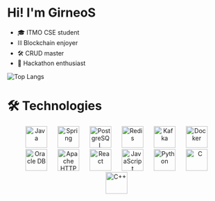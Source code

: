 # Hi! I'm GirneoS

- 🎓 ITMO CSE student
- ⛓️ Blockchain enjoyer
- 🛠 CRUD master
- 🧩 Hackathon enthusiast




![Top Langs](https://github-readme-stats.vercel.app/api/top-langs/?username=GirneoS&layout=compact&langs_count=5)

# 🛠️ Technologies

<p align="center" style="margin-bottom: 0 20px;">
  <img src="https://cdn.jsdelivr.net/gh/devicons/devicon/icons/java/java-original.svg" alt="Java" width="50" height="50" title="Java" style="margin: 0 10px;" />
  <img src="https://cdn.jsdelivr.net/gh/devicons/devicon/icons/spring/spring-original.svg" alt="Spring" width="50" height="50" title="Spring" style="margin: 0 10px;" />
  <img src="https://cdn.jsdelivr.net/gh/devicons/devicon/icons/postgresql/postgresql-original.svg" alt="PostgreSQL" width="50" height="50" title="PostgreSQL" style="margin: 0 10px;" />
  <img src="https://cdn.jsdelivr.net/gh/devicons/devicon/icons/redis/redis-original.svg" alt="Redis" width="50" height="50" title="Redis" style="margin: 0 10px;" />
  <img src="https://cdn.jsdelivr.net/gh/devicons/devicon/icons/apachekafka/apachekafka-original.svg" alt="Kafka" width="50" height="50" title="Kafka" style="margin: 0 10px;" />
  <img src="https://cdn.jsdelivr.net/gh/devicons/devicon/icons/docker/docker-original.svg" alt="Docker" width="50" height="50" title="Docker" style="margin: 0 10px;" />
  <img src="https://cdn.jsdelivr.net/gh/devicons/devicon/icons/oracle/oracle-original.svg" alt="Oracle DB" width="50" height="50" title="Oracle DB" style="margin: 0 10px;" />
  <img src="https://cdn.jsdelivr.net/gh/devicons/devicon/icons/apache/apache-original.svg" alt="Apache HTTP Server" width="50" height="50" title="Apache HTTP Server" style="margin: 0 10px;" />
  <img src="https://cdn.jsdelivr.net/gh/devicons/devicon/icons/react/react-original.svg" alt="React" width="50" height="50" title="React" style="margin: 0 10px;" />
  <img src="https://cdn.jsdelivr.net/gh/devicons/devicon/icons/javascript/javascript-original.svg" alt="JavaScript" width="50" height="50" title="JavaScript" style="margin: 0 10px;" />
  <img src="https://cdn.jsdelivr.net/gh/devicons/devicon/icons/python/python-original.svg" alt="Python" width="50" height="50" title="Python" style="margin: 0 10px;" />
  <img src="https://cdn.jsdelivr.net/gh/devicons/devicon/icons/c/c-original.svg" alt="C" width="50" height="50" title="C" style="margin: 0 10px;" />
  <img src="https://cdn.jsdelivr.net/gh/devicons/devicon/icons/cplusplus/cplusplus-original.svg" alt="C++" width="50" height="50" title="C++" style="margin: 0 10px;" />
</p>


<!--
**GirneoS/GirneoS** is a ✨ _special_ ✨ repository because its `README.md` (this file) appears on your GitHub profile.

Here are some ideas to get you started:

- 🔭 I’m currently working on ...
- 🌱 I’m currently learning ...
- 👯 I’m looking to collaborate on ...
- 🤔 I’m looking for help with ...
- 💬 Ask me about ...
- 📫 How to reach me: ...
- 😄 Pronouns: ...
- ⚡ Fun fact: ...
-->
